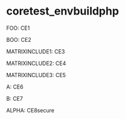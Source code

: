 # coretest_envbuildphp

FOO: CE1

BOO: CE2

MATRIXINCLUDE1: CE3

MATRIXINCLUDE2: CE4

MATRIXINCLUDE3: CE5

A: CE6

B: CE7

ALPHA: CE8secure

